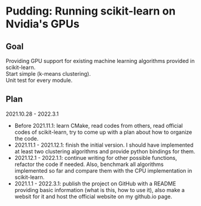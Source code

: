 # Pudding: Running scikit-learn on Nvidia's GPUs

## Goal
Providing GPU support for existing machine learning algorithms provided in scikit-learn.  
Start simple (k-means clustering).  
Unit test for every module.  

## Plan
2021.10.28 - 2022.3.1  
* Before 2021.11.1: learn CMake, read codes from others, read official codes of scikit-learn, try to come up with a plan about how to organize the code.
* 2021.11.1 - 2021.12.1: finish the initial version. I should have implemented at least two clustering algorithms and provide python bindings for them.
* 2021.12.1 - 2022.1.1: continue writing for other possible functions, refactor the code if needed. Also, benchmark all algorithms implemented so far and compare them with the CPU implementation in scikit-learn.
* 2021.1.1 - 2022.3.1: publish the project on GitHub with a README providing basic information (what is this, how to use it), also make a websit for it and host the official website on my github.io page.